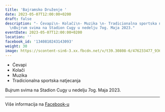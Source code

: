 ```yaml
---
title: 'Bajramsko Druženje '
date: 2023-05-07T12:00:00+0200
draft: false
description: "- Ćevapi\n- Kolači\n- Muzika \n- Tradicionalna sportska natjecanja\n\
  \nBujrum svima na Stadion Cugy u nedelju 7og. Maja 2023."
eventDate: 2023-05-07T12:00:00+0200
location: ''
facebook_id: '1340810243143093'
weight: 30
image: https://scontent-sin6-3.xx.fbcdn.net/v/t39.30808-6/476233477_936651505262116_4103480540059516894_n.jpg?_nc_cat=110&ccb=1-7&_nc_sid=9e60e4&_nc_eui2=AeFQhqvF9Hgu-iiem6T5_GRlyUsyY3C6QsbJSzJjcLpCxlbQ9RJWXmRrJ0FeZQT5LkInZ5uy8N_Z1lF9qTZRD5Wg&_nc_ohc=FpWennJ8WQIQ7kNvwEvLvW9&_nc_oc=AdmwJQc3kHn4KJ_2n-6VkunKM9_CaRmazp02vFNnfKGoFbnnQdxWPXfmjxKJkfaizOY&_nc_zt=23&_nc_ht=scontent-sin6-3.xx&edm=ABTKTjYEAAAA&_nc_gid=i7wxQl4SUwp8yhnngzMGTw&oh=00_AfErYdf9Hz6OmVP1sMltYeVgwf_NsLnDwUe7TP3cKHsRKQ&oe=681DF0CB
---
```


- Ćevapi
- Kolači
- Muzika 
- Tradicionalna sportska natjecanja

Bujrum svima na Stadion Cugy u nedelju 7og. Maja 2023.

---

Više informacija na [Facebook-u](https://facebook.com/events/1340810243143093)